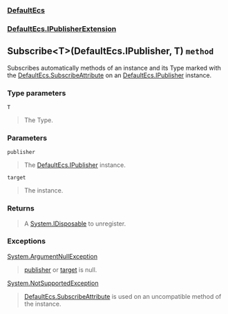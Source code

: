 ### [DefaultEcs](./DefaultEcs.md 'DefaultEcs')
### [DefaultEcs.IPublisherExtension](./DefaultEcs-IPublisherExtension.md 'DefaultEcs.IPublisherExtension')
## Subscribe&lt;T&gt;(DefaultEcs.IPublisher, T) `method`
Subscribes automatically methods of an instance and its Type marked with the [DefaultEcs.SubscribeAttribute](./DefaultEcs-SubscribeAttribute.md 'DefaultEcs.SubscribeAttribute') on an [DefaultEcs.IPublisher](./DefaultEcs-IPublisher.md 'DefaultEcs.IPublisher') instance.
### Type parameters

<a name='DefaultEcs-IPublisherExtension-Subscribe-T-(DefaultEcs-IPublisher-_T)-T'></a>
`T`
>The Type.
### Parameters

<a name='DefaultEcs-IPublisherExtension-Subscribe-T-(DefaultEcs-IPublisher-_T)-publisher'></a>
`publisher`
>The [DefaultEcs.IPublisher](./DefaultEcs-IPublisher.md 'DefaultEcs.IPublisher') instance.

<a name='DefaultEcs-IPublisherExtension-Subscribe-T-(DefaultEcs-IPublisher-_T)-target'></a>
`target`
>The instance.
### Returns
>A [System.IDisposable](https://docs.microsoft.com/en-us/dotnet/api/System.IDisposable 'System.IDisposable') to unregister.
### Exceptions

[System.ArgumentNullException](https://docs.microsoft.com/en-us/dotnet/api/System.ArgumentNullException 'System.ArgumentNullException')
>[publisher](#DefaultEcs-IPublisherExtension-Subscribe-T-(DefaultEcs-IPublisher-_T)-publisher 'DefaultEcs.IPublisherExtension.Subscribe&lt;T&gt;(DefaultEcs.IPublisher, T).publisher') or [target](#DefaultEcs-IPublisherExtension-Subscribe-T-(DefaultEcs-IPublisher-_T)-target 'DefaultEcs.IPublisherExtension.Subscribe&lt;T&gt;(DefaultEcs.IPublisher, T).target') is null.

[System.NotSupportedException](https://docs.microsoft.com/en-us/dotnet/api/System.NotSupportedException 'System.NotSupportedException')
>[DefaultEcs.SubscribeAttribute](./DefaultEcs-SubscribeAttribute.md 'DefaultEcs.SubscribeAttribute') is used on an uncompatible method of the instance.
